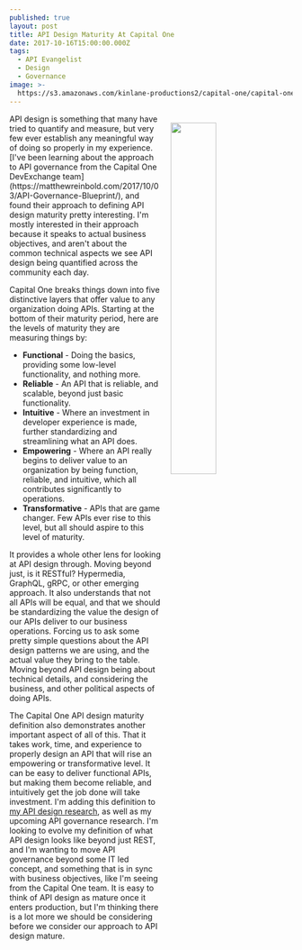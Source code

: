 ```yaml
---
published: true
layout: post
title: API Design Maturity At Capital One
date: 2017-10-16T15:00:00.000Z
tags:
  - API Evangelist
  - Design
  - Governance
image: >-
  https://s3.amazonaws.com/kinlane-productions2/capital-one/capital-one-api-maturing-pyramid.png
---
```

<p><img src="https://s3.amazonaws.com/kinlane-productions2/capital-one/capital-one-api-maturing-pyramid.png" align="right" width="40%" style="padding: 15px;" /></p>API design is something that many have tried to quantify and measure, but very few ever establish any meaningful way of doing so properly in my experience. [I've been learning about the approach to API governance from the Capital One DevExchange team](https://matthewreinbold.com/2017/10/03/API-Governance-Blueprint/), and found their approach to defining API design maturity pretty interesting. I'm mostly interested in their approach because it speaks to actual business objectives, and aren't about the common technical aspects we see API design being quantified across the community each day.

Capital One breaks things down into five distinctive layers that offer value to any organization doing APIs. Starting at the bottom of their maturity period, here are the levels of maturity they are measuring things by:

- **Functional** - Doing the basics, providing some low-level functionality, and nothing more.
- **Reliable** - An API that is reliable, and scalable, beyond just basic functionality.
- **Intuitive** - Where an investment in developer experience is made, further standardizing and streamlining what an API does.
- **Empowering** - Where an API really begins to deliver value to an organization by being function, reliable, and intuitive, which all contributes significantly to operations.
- **Transformative** - APIs that are game changer. Few APIs ever rise to this level, but all should aspire to this level of maturity.

It provides a whole other lens for looking at API design through. Moving beyond just, is it RESTful? Hypermedia, GraphQL, gRPC, or other emerging approach. It also understands that not all APIs will be equal, and that we should be standardizing the value the design of our APIs deliver to our business operations. Forcing us to ask some pretty simple questions about the API design patterns we are using, and the actual value they bring to the table. Moving beyond API design being about technical details, and considering the business, and other political aspects of doing APIs.

The Capital One API design maturity definition also demonstrates another important aspect of all of this. That it takes work, time, and experience to properly design an API that will rise an empowering or transformative level. It can be easy to deliver functional APIs, but making them become reliable, and intuitively get the job done will take investment. I'm adding this definition to [my API design research](http://design.apievangelist.com), as well as my upcoming API governance research. I'm looking to evolve my definition of what API design looks like beyond just REST, and I'm wanting to move API governance beyond some IT led concept, and something that is in sync with business objectives, like I'm seeing from the Capital One team. It is easy to think of API design as mature once it enters production, but I'm thinking there is a lot more we should be considering before we consider our approach to API design mature.
